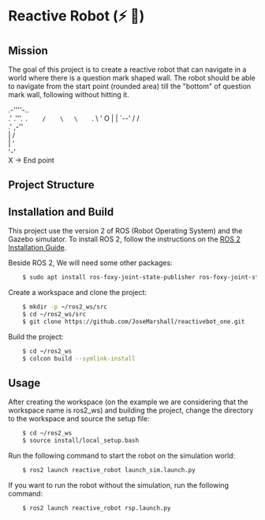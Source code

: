 # Reactive Robot (⚡ 🤖)

## Mission

The goal of this project is to create a reactive robot that can navigate in a world where there is a question mark shaped wall. The robot should be able to navigate from the start point (rounded area) till the "bottom" of question mark wall, following without hitting it.

   .-''''-..     
 .' .'''.   `.   
/    \   \    `. 
\    ' O |     | 
 `--'   /     /  
      .'  ,-''   
      |  /       
      | '        
      '-'         
       X -> End point
       
## Project Structure


## Installation and Build

This project use the version 2 of ROS (Robot Operating System) and the Gazebo simulator. To install ROS 2, follow the instructions on the [ROS 2 Installation Guide](https://docs.ros.org/en/foxy/Installation.html).

Beside ROS 2, We will need some other packages:

```bash
    $ sudo apt install ros-foxy-joint-state-publisher ros-foxy-joint-state-publisher-gui row-foxy-xacro gazebo_ros twis_mux
```

Create a workspace and clone the project:

```bash
    $ mkdir -p ~/ros2_ws/src
    $ cd ~/ros2_ws/src
    $ git clone https://github.com/JoseMarshall/reactivebot_one.git
```

Build the project:

```bash
    $ cd ~/ros2_ws
    $ colcon build --symlink-install
```

## Usage

After creating the workspace (on the example we are considering that the workspace name is ros2_ws) and building the project, change the directory to the workspace and source the setup file:

```bash
    $ cd ~/ros2_ws
    $ source install/local_setup.bash
```

Run the following command to start the robot on the simulation world:

```bash
    $ ros2 launch reactive_robot launch_sim.launch.py
```

If you want to run the robot without the simulation, run the following command:

```bash
    $ ros2 launch reactive_robot rsp.launch.py
```
